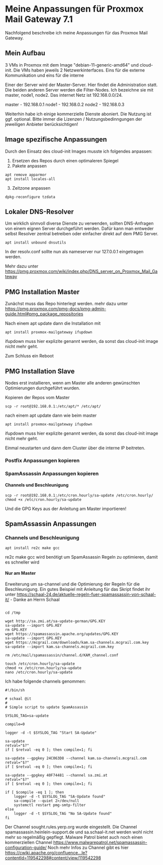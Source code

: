 # Meine Anpassungen für Proxmox Mail Gateway 7.1
Nachfolgend beschreibe ich meine Anpassungen für das Proxmox Mail Gateway.

## Mein Aufbau
3 VMs in Proxmox mit dem Image "debian-11-generic-amd64" und cloud-init. Die VMs haben jeweils 2 Netzwerkinterfaces. Eins für die externe Kommunikation und eins für die interne

Einer der Server wird der Master-Server. Hier findet die Administration statt. Die beiden anderen Server werden die Filter-Nodes. Ich bezeichne sie mit master, node1, node2. Das internet Netz ist 192.168.0.0/24.

master - 192.168.0.1
node1 - 192.168.0.2
node2 - 192.168.0.3

Weiterhin habe ich einige kommerzielle Dienste aboniert. Die Nutzung ist ggf. optional. Bitte immer die Lizenzen / Nutzungsbedinngungen der jeweiligen Anbieter berücksichtigen!

## Image spezifische Anpassungen
Durch den Einsatz des cloud-init Images musste ich folgendes anpassen:

1. Ersetzen des Repos durch einen optimaleren Spiegel
2. Pakete anpassen
```
apt remove apparmor
apt install locales-all
```
3. Zeitzone anpassen
```
dpkg-reconfigure tzdata
```

## Lokaler DNS-Resolver
Um wirklich sinnvoll diverse Dienste zu verwenden, sollten DNS-Anfragen von einem eignen Server durchgeführt werden. Dafür kann man entweder selbst Resolver zentral betreiben oder einfacher direkt auf dem PMG Server.

```
apt install unbound dnsutils
```

In der resolv.conf sollte nun als nameserver nur 127.0.0.1 eingetragen werden.

Mehr dazu unter https://pmg.proxmox.com/wiki/index.php/DNS_server_on_Proxmox_Mail_Gateway

## PMG Installation Master
Zunächst muss das Repo hinterlegt werden. mehr dazu unter https://pmg.proxmox.com/pmg-docs/pmg-admin-guide.html#pmg_package_repositories

Nach einem apt update dann die Installation mit

```
apt install proxmox-mailgateway ifupdown
```

ifupdown muss hier explizite genannt werden, da sonst das cloud-init image nicht mehr geht.

Zum Schluss ein Reboot

## PMG Installation Slave
Nodes erst installieren, wenn am Master alle anderen gewünschten Optimierungen durchgeführt wurden.

Kopieren der Repos vom Master

```
scp -r root@192.168.0.1:/etc/apt/* /etc/apt/
```

nach einem apt update dann wie beim master

```
apt install proxmox-mailgateway ifupdown
```

ifupdown muss hier explizite genannt werden, da sonst das cloud-init image nicht mehr geht.

Einmal neustarten und dann dem Cluster über die interne IP beitreten.

### Postfix Anpassungen kopieren

### SpamAssassin Anpassungen kopieren

#### Channels und Beschleunigung

```
scp -r root@192.168.0.1:/etc/cron.hourly/sa-update /etc/cron.hourly/
chmod +x /etc/cron.hourly/sa-update
```

Und die GPG Keys aus der Anleitung am Master importieren!

## SpamAssassin Anpassungen

### Channels und Beschleunigung

```
apt install re2c make gcc
```

re2c make gcc wird benötigt um SpamAssassin Regeln zu optimieren, damit es schneller wird

#### Nur am Master

Erweiterung um sa-channel und die Optimierung der Regeln für die Beschleunigung.
Ein gutes Beispiel mit Anleitung für das Skript findet ihr unter https://schaal-24.de/aktuelle-regeln-fuer-spamassassin-von-schaal-it/ - Danke an Herrn Schaal

```

cd /tmp

wget http://sa.zmi.at/sa-update-german/GPG.KEY
sa-update --import GPG.KEY
rm GPG.KEY
wget https://spamassassin.apache.org/updates/GPG.KEY
sa-update --import GPG.KEY
wget https://mcgrail.com/downloads/kam.sa-channels.mcgrail.com.key
sa-update --import kam.sa-channels.mcgrail.com.key

rm /etc/mail/spamassassin/channel.d/KAM_channel.conf

touch /etc/cron.hourly/sa-update
chmod +x /etc/cron.hourly/sa-update
nano /etc/cron.hourly/sa-update
```

Ich habe folgende channels genommen:

```
#!/bin/sh

# schaal @it
#
# Simple script to update SpamAssassin

SYSLOG_TAG=sa-update

compile=0

logger -d -t $SYSLOG_TAG "Start SA-Update"

sa-update
retval="$?"
if [ $retval -eq 0 ]; then compile=1; fi

sa-update --gpgkey 24C063D8 --channel kam.sa-channels.mcgrail.com
retval="$?"
if [ $retval -eq 0 ]; then compile=1; fi

sa-update --gpgkey 40F74481 --channel sa.zmi.at
retval="$?"
if [ $retval -eq 0 ]; then compile=1; fi

if [ $compile -eq 1 ]; then
    logger -d -t $SYSLOG_TAG "SA-Update found"
    sa-compile --quiet 2>/dev/null
    systemctl restart pmg-smtp-filter
else
    logger -d -t $SYSLOG_TAG "No SA-Update found"
fi
```

Der Channel sought.rules.yerp.org wurde eingestellt. Die Channel spamassassin.heinlein-support.de und sa.schaal-it.net werden wohl nicht mehr so regelmäßig gepflegt.
Malware Patrol bietet auch noch einen kommerziellen Channel https://www.malwarepatrol.net/spamassassin-configuration-guide/
Noch mehr Infos zu Channel gibt es hier https://cwiki.apache.org/confluence...le?contentId=119542298#content/view/119542298
